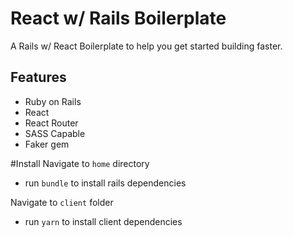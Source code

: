 # React w/ Rails Boilerplate
A Rails w/ React Boilerplate to help you get started building faster. 

## Features
* Ruby on Rails 
* React
* React Router
* SASS Capable
* Faker gem

#Install
Navigate to `home` directory
* run `bundle` to install rails dependencies

Navigate to `client` folder
* run `yarn` to install client dependencies







